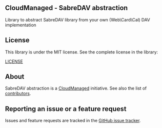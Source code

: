 CloudManaged - SabreDAV abstraction
---

Library to abstract SabreDAV library from your own (Web\Card\Cal) DAV implementation

## License

This library is under the MIT license. See the complete license in the library:

[LICENSE](https://github.com/CloudManaged/sabre-dav-abstraction/LICENSE)

## About

SabreDAV abstraction is a [CloudManaged](https://github.com/CloudManaged) initiative.
See also the list of [contributors](https://github.com/CloudManaged/sabre-dav-abstraction/graphs/contributors).

## Reporting an issue or a feature request

Issues and feature requests are tracked in the [GitHub issue tracker](https://github.com/CloudManaged/sabre-dav-abstraction/issues).